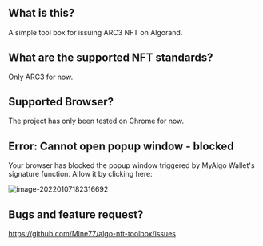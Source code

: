 ## What is this?
A simple tool box for issuing ARC3 NFT on Algorand.

## What are the supported NFT standards?
Only ARC3 for now.

## Supported Browser?
The project has only been tested on Chrome for now.

## Error: Cannot open popup window - blocked
Your browser has blocked the popup window triggered by MyAlgo Wallet's signature function.
Allow it by clicking here:

![image-20220107182316692](https://tva1.sinaimg.cn/large/008i3skNly1gy5a5qnf09j30i80cqwfl.jpg)


## Bugs and feature request?
https://github.com/Mine77/algo-nft-toolbox/issues

